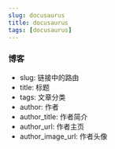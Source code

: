 ```yaml
---
slug: docusaurus
title: docusaurus
tags: [docusaurus]
---
```


### 博客
- slug: 链接中的路由
- title: 标题
- tags: 文章分类
- author: 作者
- author_title: 作者简介
- author_url: 作者主页
- author_image_url: 作者头像